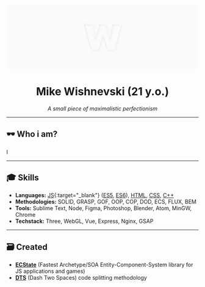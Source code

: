![Wishnevski GitHub Cover](./cover.png)

<h1 align="center">Mike Wishnevski (21 y.o.)</h2>
<p align="center"><i>A small piece of maximalistic perfectionism</i></p>

---

## :dark_sunglasses: Who i am?
I

---

## :mortar_board: Skills
- **Languages:** [JS](https://wikipedia.org/wiki/JavaScript){:target="_blank"} ([ES5](https://wikipedia.org/wiki/ECMAScript#5th_Edition), [ES6](https://wikipedia.org/wiki/ECMAScript#6th_Edition_–_ECMAScript_2015)), [HTML](https://en.wikipedia.org/wiki/HTML), [CSS](https://en.wikipedia.org/wiki/CSS), [C++](https://en.wikipedia.org/wiki/C++)  
- **Methodologies:** SOLID, GRASP, GOF, OOP, COP, DOD, ECS, FLUX, BEM  
- **Tools:** Sublime Text, Node, Figma, Photoshop, Blender, Atom, MinGW, Chrome  
- **Techstack:** Three, WebGL, Vue, Express, Nginx, GSAP  

---

## :card_file_box: Created
- [**ECState**](https://github.com/wishnevski/ecstate) (Fastest Archetype/SOA Entity-Component-System library for JS applications and games)
- [**DTS**](https://github.com/wishnevski/dts) (Dash Two Spaces) code splitting methodology
